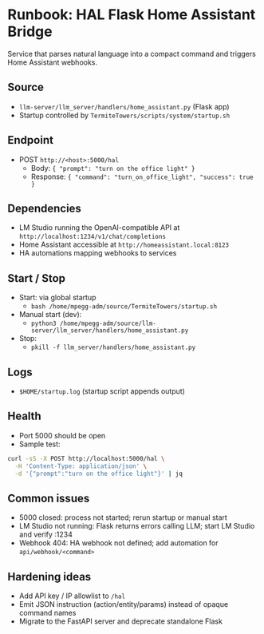 <!--
TermiteTowers Continuous Code Management Header TEMPLATE
% ccm_modify_date: 2025-09-01 15:47:12 %
% ccm_author: mpegg %
% ccm_author_email: mpegg@hotmail.com %
% ccm_repo: https://github.com/mpegg007/TermiteTowers.git %
% ccm_branch: dev1 %
% ccm_object_id: wiki/runbook-ha-hal-bridge.md:0 %
% ccm_commit_id: unknown %
% ccm_commit_count: 0 %
% ccm_commit_message: unknown %
% ccm_commit_author: unknown %
% ccm_commit_email: unknown %
% ccm_commit_date: 1970-01-01 00:00:00 +0000 %
% ccm_file_last_modified: 2025-08-31 17:32:02 %
% ccm_file_name: runbook-ha-hal-bridge.md %
% ccm_file_type: text/plain %
% ccm_file_encoding: us-ascii %
% ccm_file_eol: CRLF %
% ccm_path: wiki/runbook-ha-hal-bridge.md %
% ccm_blob_sha: 3203ff349afb032be37d7bfd9874a6311e0ecf0a %
% ccm_exec: no %
% ccm_size: 2464 %
% ccm_tag:  %
tt-ccm.header.end
-->

# Runbook: HAL Flask Home Assistant Bridge

Service that parses natural language into a compact command and triggers Home Assistant webhooks.

## Source
- `llm-server/llm_server/handlers/home_assistant.py` (Flask app)
- Startup controlled by `TermiteTowers/scripts/system/startup.sh`

## Endpoint
- POST `http://<host>:5000/hal`
  - Body: `{ "prompt": "turn on the office light" }`
  - Response: `{ "command": "turn_on_office_light", "success": true }`

## Dependencies
- LM Studio running the OpenAI-compatible API at `http://localhost:1234/v1/chat/completions`
- Home Assistant accessible at `http://homeassistant.local:8123`
- HA automations mapping webhooks to services

## Start / Stop
- Start: via global startup
  - `bash /home/mpegg-adm/source/TermiteTowers/startup.sh`
- Manual start (dev):
  - `python3 /home/mpegg-adm/source/llm-server/llm_server/handlers/home_assistant.py`
- Stop:
  - `pkill -f llm_server/handlers/home_assistant.py`

## Logs
- `$HOME/startup.log` (startup script appends output)

## Health
- Port 5000 should be open
- Sample test:
```bash
curl -sS -X POST http://localhost:5000/hal \
  -H 'Content-Type: application/json' \
  -d '{"prompt":"turn on the office light"}' | jq
```

## Common issues
- 5000 closed: process not started; rerun startup or manual start
- LM Studio not running: Flask returns errors calling LLM; start LM Studio and verify :1234
- Webhook 404: HA webhook not defined; add automation for `api/webhook/<command>`

## Hardening ideas
- Add API key / IP allowlist to `/hal`
- Emit JSON instruction (action/entity/params) instead of opaque command names
- Migrate to the FastAPI server and deprecate standalone Flask
